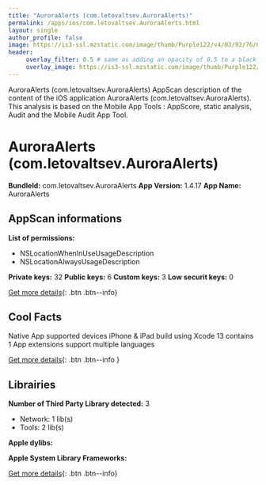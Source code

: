 ```yaml
---
title: "AuroraAlerts (com.letovaltsev.AuroraAlerts)"
permalink: /apps/ios/com.letovaltsev.AuroraAlerts.html
layout: single
author_profile: false
image: https://is3-ssl.mzstatic.com/image/thumb/Purple122/v4/03/92/76/039276f8-fd64-a2e8-cb0a-ffb244c86b90/AppIcon-1x_U007emarketing-0-6-0-0-85-220.png/512x512bb.jpg
header: 
     overlay_filter: 0.5 # same as adding an opacity of 0.5 to a black background
     overlay_image: https://is3-ssl.mzstatic.com/image/thumb/Purple122/v4/03/92/76/039276f8-fd64-a2e8-cb0a-ffb244c86b90/AppIcon-1x_U007emarketing-0-6-0-0-85-220.png/512x512bb.jpg
---
```

AuroraAlerts (com.letovaltsev.AuroraAlerts) AppScan description of the content of the iOS application AuroraAlerts (com.letovaltsev.AuroraAlerts). This analysis is based on the Mobile App Tools : AppScore, static analysis, Audit and the Mobile Audit App Tool.

# AuroraAlerts (com.letovaltsev.AuroraAlerts)

**BundleId:** com.letovaltsev.AuroraAlerts
**App Version:** 1.4.17
**App Name:** AuroraAlerts


## AppScan informations 

**List of permissions:** 
- NSLocationWhenInUseUsageDescription
- NSLocationAlwaysUsageDescription
  
  
**Private keys:** 32
**Public keys:** 6
**Custom keys:** 3
**Low securit keys:** 0
  
[Get more details](/pricing.html){: .btn .btn--info}

## Cool Facts

Native App
supported devices iPhone & iPad
build using Xcode 13
contains 1 App extensions
support multiple languages
  
[Get more details](/pricing.html){: .btn .btn--info }

## Librairies 
**Number of Third Party Library detected:** 3
- Network: 1 lib(s)
- Tools: 2 lib(s)


**Apple dylibs:**


**Apple System Library Frameworks:**


  
[Get more details](/pricing.html){: .btn .btn--info}

